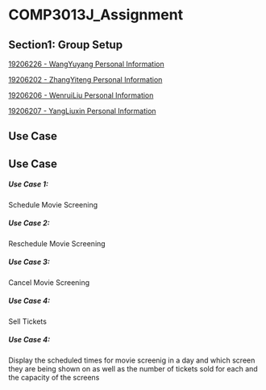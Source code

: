 # COMP3013J_Assignment

## Section1: Group Setup

[19206226 - WangYuyang  Personal Information](19206226.md)

[19206202 - ZhangYiteng Personal Information](19206202.md)

[19206206 - WenruiLiu  Personal Information](19206206.md)

[19206207 - YangLiuxin  Personal Information](19206207.md)

## Use Case
## Use Case
##### Use Case 1:
Schedule Movie Screening
##### Use Case 2:
Reschedule Movie Screening
##### Use Case 3:
Cancel Movie Screening
##### Use Case 4:
Sell Tickets
##### Use Case 4:
Display the scheduled times for movie screenig in a day and which screen they are being shown on as well as the number of tickets sold for each and the capacity of the screens
